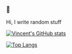 ### :wave:

Hi, I write random stuff

[![Vincent's GitHub stats](https://github-readme-stats.vercel.app/api?username=vincentvibe3&show_icons=true&count_private=true)](https://github.com/Vincentvibe3)

[![Top Langs](https://github-readme-stats.vercel.app/api/top-langs/?username=vincentvibe3&langs_count=6&count_private=true&layout=compact)](https://github.com/Vincentvibe3)
